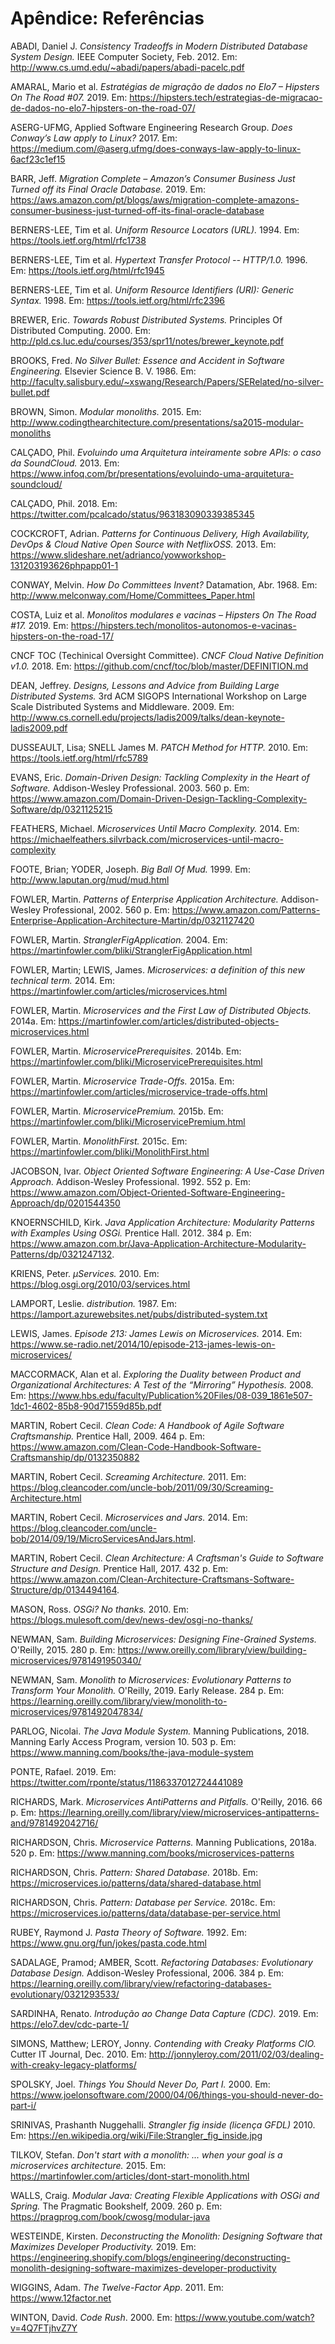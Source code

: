 # Apêndice: Referências

ABADI, Daniel J. _Consistency Tradeoffs in Modern Distributed Database System Design._ IEEE Computer Society, Feb. 2012. Em: http://www.cs.umd.edu/~abadi/papers/abadi-pacelc.pdf

AMARAL, Mario et al. _Estratégias de migração de dados no Elo7 – Hipsters On The Road #07._ 2019. Em: https://hipsters.tech/estrategias-de-migracao-de-dados-no-elo7-hipsters-on-the-road-07/

ASERG-UFMG, Applied Software Engineering Research Group. _Does Conway’s Law apply to Linux?_ 2017. Em: https://medium.com/@aserg.ufmg/does-conways-law-apply-to-linux-6acf23c1ef15

BARR, Jeff. _Migration Complete – Amazon’s Consumer Business Just Turned off its Final Oracle Database._ 2019. Em: https://aws.amazon.com/pt/blogs/aws/migration-complete-amazons-consumer-business-just-turned-off-its-final-oracle-database

BERNERS-LEE, Tim et al. _Uniform Resource Locators (URL)._ 1994. Em: https://tools.ietf.org/html/rfc1738

BERNERS-LEE, Tim et al. _Hypertext Transfer Protocol -- HTTP/1.0._ 1996. Em: https://tools.ietf.org/html/rfc1945

BERNERS-LEE, Tim et al. _Uniform Resource Identifiers (URI): Generic Syntax._ 1998. Em: https://tools.ietf.org/html/rfc2396

BREWER, Eric. _Towards Robust Distributed Systems._ Principles Of Distributed Computing. 2000. Em: http://pld.cs.luc.edu/courses/353/spr11/notes/brewer_keynote.pdf

BROOKS, Fred. _No Silver Bullet: Essence and Accident in Software Engineering._ Elsevier Science B. V. 1986. Em: http://faculty.salisbury.edu/~xswang/Research/Papers/SERelated/no-silver-bullet.pdf

BROWN, Simon. _Modular monoliths._ 2015. Em: http://www.codingthearchitecture.com/presentations/sa2015-modular-monoliths

CALÇADO, Phil. _Evoluindo uma Arquitetura inteiramente sobre APIs: o caso da SoundCloud._ 2013. Em: https://www.infoq.com/br/presentations/evoluindo-uma-arquitetura-soundcloud/

CALÇADO, Phil. 2018. Em: https://twitter.com/pcalcado/status/963183090339385345

COCKCROFT, Adrian. _Patterns for Continuous Delivery, High Availability, DevOps & Cloud Native Open Source with NetflixOSS._ 2013. Em: https://www.slideshare.net/adrianco/yowworkshop-131203193626phpapp01-1

CONWAY, Melvin. _How Do Committees Invent?_ Datamation, Abr. 1968. Em: http://www.melconway.com/Home/Committees_Paper.html

COSTA, Luiz et al. _Monolitos modulares e vacinas – Hipsters On The Road #17._ 2019. Em: https://hipsters.tech/monolitos-autonomos-e-vacinas-hipsters-on-the-road-17/

CNCF TOC (Techinical Oversight Committee). _CNCF Cloud Native Definition v1.0._ 2018. Em: https://github.com/cncf/toc/blob/master/DEFINITION.md

DEAN, Jeffrey. _Designs, Lessons and Advice from Building Large Distributed Systems._ 3rd ACM SIGOPS International Workshop on Large Scale Distributed Systems and Middleware. 2009. Em: http://www.cs.cornell.edu/projects/ladis2009/talks/dean-keynote-ladis2009.pdf

DUSSEAULT, Lisa; SNELL James M. _PATCH Method for HTTP._ 2010. Em: https://tools.ietf.org/html/rfc5789

EVANS, Eric. _Domain-Driven Design: Tackling Complexity in the Heart of Software._ Addison-Wesley Professional. 2003. 560 p. Em: https://www.amazon.com/Domain-Driven-Design-Tackling-Complexity-Software/dp/0321125215

FEATHERS, Michael. _Microservices Until Macro Complexity._ 2014. Em: https://michaelfeathers.silvrback.com/microservices-until-macro-complexity

FOOTE, Brian; YODER, Joseph. _Big Ball Of Mud._ 1999. Em: http://www.laputan.org/mud/mud.html

FOWLER, Martin. _Patterns of Enterprise Application Architecture._ Addison-Wesley Professional, 2002. 560 p. Em: https://www.amazon.com/Patterns-Enterprise-Application-Architecture-Martin/dp/0321127420

FOWLER, Martin. _StranglerFigApplication._ 2004. Em: https://martinfowler.com/bliki/StranglerFigApplication.html

FOWLER, Martin; LEWIS, James. _Microservices: a definition of this new technical term._ 2014. Em: https://martinfowler.com/articles/microservices.html

FOWLER, Martin. _Microservices and the First Law of Distributed Objects._ 2014a. Em: https://martinfowler.com/articles/distributed-objects-microservices.html

FOWLER, Martin. _MicroservicePrerequisites._ 2014b. Em: https://martinfowler.com/bliki/MicroservicePrerequisites.html

FOWLER, Martin. _Microservice Trade-Offs._ 2015a. Em: https://martinfowler.com/articles/microservice-trade-offs.html

FOWLER, Martin. _MicroservicePremium._ 2015b. Em: https://martinfowler.com/bliki/MicroservicePremium.html

FOWLER, Martin. _MonolithFirst._ 2015c. Em: https://martinfowler.com/bliki/MonolithFirst.html

JACOBSON, Ivar. _Object Oriented Software Engineering: A Use-Case Driven Approach._ Addison-Wesley Professional. 1992. 552 p. Em: https://www.amazon.com/Object-Oriented-Software-Engineering-Approach/dp/0201544350

KNOERNSCHILD, Kirk. _Java Application Architecture: Modularity Patterns with Examples Using OSGi._ Prentice Hall. 2012. 384 p. Em: https://www.amazon.com.br/Java-Application-Architecture-Modularity-Patterns/dp/0321247132.

KRIENS, Peter. _µServices._ 2010. Em: https://blog.osgi.org/2010/03/services.html

LAMPORT, Leslie. _distribution._ 1987. Em: https://lamport.azurewebsites.net/pubs/distributed-system.txt

LEWIS, James. _Episode 213: James Lewis on Microservices._ 2014. Em: https://www.se-radio.net/2014/10/episode-213-james-lewis-on-microservices/

MACCORMACK, Alan et al. _Exploring the Duality between Product and Organizational Architectures: A Test of the “Mirroring” Hypothesis._ 2008. Em: https://www.hbs.edu/faculty/Publication%20Files/08-039_1861e507-1dc1-4602-85b8-90d71559d85b.pdf

MARTIN, Robert Cecil. _Clean Code: A Handbook of Agile Software Craftsmanship._  Prentice Hall, 2009. 464 p. Em: https://www.amazon.com/Clean-Code-Handbook-Software-Craftsmanship/dp/0132350882

MARTIN, Robert Cecil. _Screaming Architecture._ 2011. Em: https://blog.cleancoder.com/uncle-bob/2011/09/30/Screaming-Architecture.html

MARTIN, Robert Cecil. _Microservices and Jars._ 2014. Em: <https://blog.cleancoder.com/uncle-bob/2014/09/19/MicroServicesAndJars.html>.

MARTIN, Robert Cecil. _Clean Architecture: A Craftsman's Guide to Software Structure and Design._ Prentice Hall, 2017. 432 p. Em: https://www.amazon.com/Clean-Architecture-Craftsmans-Software-Structure/dp/0134494164.

MASON, Ross. _OSGi? No thanks._ 2010. Em: https://blogs.mulesoft.com/dev/news-dev/osgi-no-thanks/

NEWMAN, Sam. _Building Microservices: Designing Fine-Grained Systems._ O'Reilly, 2015. 280 p. Em: https://www.oreilly.com/library/view/building-microservices/9781491950340/

NEWMAN, Sam. _Monolith to Microservices: Evolutionary Patterns to Transform Your Monolith._ O'Reilly, 2019. Early Release. 284 p. Em: https://learning.oreilly.com/library/view/monolith-to-microservices/9781492047834/

PARLOG, Nicolai. _The Java Module System._ Manning Publications, 2018. Manning Early Access Program, version 10. 503 p. Em: <https://www.manning.com/books/the-java-module-system>

PONTE, Rafael. 2019. Em: https://twitter.com/rponte/status/1186337012724441089

RICHARDS, Mark. _Microservices AntiPatterns and Pitfalls._ O'Reilly, 2016. 66 p. Em: https://learning.oreilly.com/library/view/microservices-antipatterns-and/9781492042716/

RICHARDSON, Chris. _Microservice Patterns._ Manning Publications, 2018a. 520 p. Em: https://www.manning.com/books/microservices-patterns

RICHARDSON, Chris. _Pattern: Shared Database._ 2018b. Em: https://microservices.io/patterns/data/shared-database.html

RICHARDSON, Chris. _Pattern: Database per Service._ 2018c. Em: https://microservices.io/patterns/data/database-per-service.html

RUBEY, Raymond J. _Pasta Theory of Software._ 1992. Em: https://www.gnu.org/fun/jokes/pasta.code.html

SADALAGE, Pramod; AMBER, Scott. _Refactoring Databases: Evolutionary Database Design._ Addison-Wesley Professional, 2006. 384 p. Em: https://learning.oreilly.com/library/view/refactoring-databases-evolutionary/0321293533/

SARDINHA, Renato. _Introdução ao Change Data Capture (CDC)._ 2019. Em: https://elo7.dev/cdc-parte-1/

SIMONS, Matthew; LEROY, Jonny. _Contending with Creaky Platforms CIO._ Cutter IT Journal, Dec. 2010. Em: http://jonnyleroy.com/2011/02/03/dealing-with-creaky-legacy-platforms/

SPOLSKY, Joel. _Things You Should Never Do, Part I._ 2000. Em: https://www.joelonsoftware.com/2000/04/06/things-you-should-never-do-part-i/

SRINIVAS, Prashanth Nuggehalli. _Strangler fig inside (licença GFDL)_ 2010. Em: https://en.wikipedia.org/wiki/File:Strangler_fig_inside.jpg 

TILKOV, Stefan. _Don't start with a monolith: ... when your goal is a microservices architecture._ 2015. Em: https://martinfowler.com/articles/dont-start-monolith.html

WALLS, Craig. _Modular Java: Creating Flexible Applications with OSGi and Spring._ The Pragmatic Bookshelf, 2009. 260 p. Em: https://pragprog.com/book/cwosg/modular-java

WESTEINDE, Kirsten. _Deconstructing the Monolith: Designing Software that Maximizes Developer Productivity._ 2019. Em: https://engineering.shopify.com/blogs/engineering/deconstructing-monolith-designing-software-maximizes-developer-productivity

WIGGINS, Adam. _The Twelve-Factor App_. 2011. Em: https://www.12factor.net

WINTON, David. _Code Rush_. 2000. Em: https://www.youtube.com/watch?v=4Q7FTjhvZ7Y
